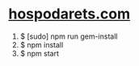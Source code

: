 # [hospodarets.com](https://hospodarets.com/)

1. $ [sudo] npm run gem-install
1. $ npm install
1. $ npm start
